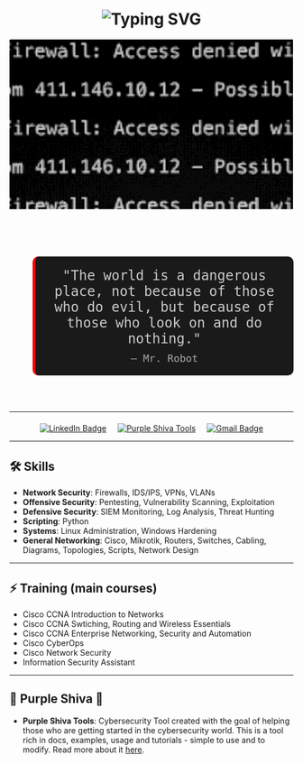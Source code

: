 <h1 align="center">
  <img src="https://readme-typing-svg.herokuapp.com?font=Fira+Code&size=40&pause=1000&color=F70000&center=true&vCenter=true&width=600&lines=HELLO+FRIEND" alt="Typing SVG" />
</h1>

<p align="center">
  <img src="./1.gif" />
  <br><br>
</p>

<div style="text-align: center; margin: 40px 0;">
  <blockquote style="font-family: 'Fira Code', monospace; font-size: 24px; color: #CCCCCC; background-color: #1A1A1A; padding: 20px; border-left: 5px solid #F70000; border-radius: 10px; display: inline-block; max-width: 800px;">
    <p style="margin: 0;">"The world is a dangerous place, not because of those who do evil, but because of those who look on and do nothing."</p>
    <footer style="margin-top: 10px; font-size: 18px; color: #AAAAAA;">– Mr. Robot</footer>
  </blockquote>
</div>

---

<div style="display: flex; justify-content: center; gap: 20px; margin-top: 20px;">
  <a href="https://www.linkedin.com/in/gianluca-nunes/" target="_blank">
    <img src="https://img.shields.io/badge/LinkedIn-0077B5?style=for-the-badge&logo=linkedin&logoColor=white" alt="LinkedIn Badge"/>
  </a>
  <a href="https://github.com/PurpleShivaTeam/purpleshivatools" target="_blank">
    <img src="https://img.shields.io/badge/Purple%20Shiva%20Tools-800080?style=for-the-badge&logo=hackthebox&logoColor=white" alt="Purple Shiva Tools"/>
  </a>
  <a href="mailto:gianluca.nulima@gmail.com" target="_blank">
    <img src="https://img.shields.io/badge/Gmail-D14836?style=for-the-badge&logo=gmail&logoColor=white" alt="Gmail Badge"/>
  </a>
</div>

---

## 🛠️ Skills

- **Network Security**: Firewalls, IDS/IPS, VPNs, VLANs
- **Offensive Security**: Pentesting, Vulnerability Scanning, Exploitation
- **Defensive Security**: SIEM Monitoring, Log Analysis, Threat Hunting
- **Scripting**: Python
- **Systems**: Linux Administration, Windows Hardening
- **General Networking**: Cisco, Mikrotik, Routers, Switches, Cabling, Diagrams, Topologies, Scripts, Network Design

---

## ⚡ Training (main courses)

- Cisco CCNA Introduction to Networks
- Cisco CCNA Swtiching, Routing and Wireless Essentials
- Cisco CCNA Enterprise Networking, Security and Automation
- Cisco CyberOps
- Cisco Network Security
- Information Security Assistant

---

## 🧰 Purple Shiva 🔱

- **Purple Shiva Tools**: Cybersecurity Tool created with the goal of helping those who are getting started in the cybersecurity world. This is a tool rich in docs, examples, usage and tutorials - simple to use and to modify. Read more about it <a href="https://github.com/PurpleShivaTeam/purpleshivatools" target="_blank">here</a>.
